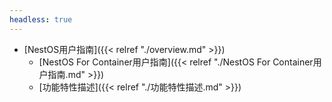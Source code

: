 ```yaml
---
headless: true
---
```


- [NestOS用户指南]({{< relref "./overview.md" >}})
    - [NestOS For Container用户指南]({{< relref "./NestOS For Container用户指南.md" >}})
    - [功能特性描述]({{< relref "./功能特性描述.md" >}})
